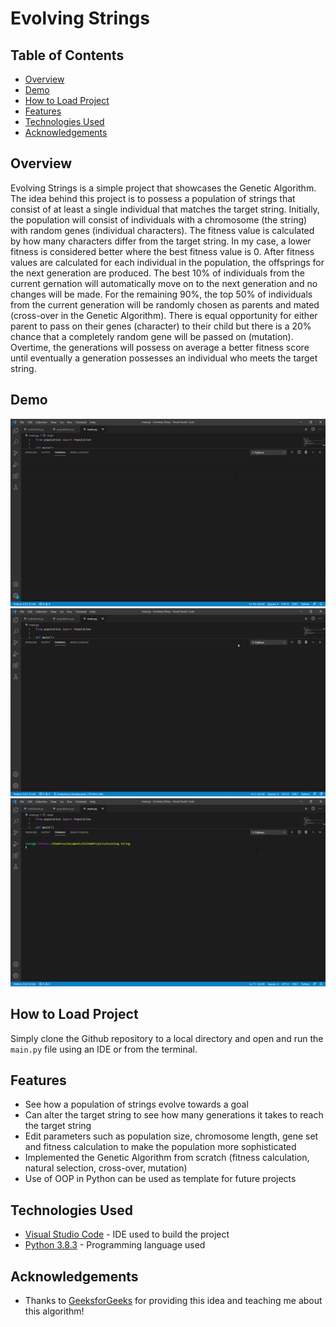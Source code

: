 # Evolving Strings

## Table of Contents

- [Overview](#Overview)
- [Demo](#Demo)
- [How to Load Project](#how-to-load-project)
- [Features](#Features)
- [Technologies Used](#technologies-used)
- [Acknowledgements](#acknowledgements)

## Overview

Evolving Strings is a simple project that showcases the Genetic Algorithm. The idea behind this project is to possess a population of strings that consist of at least a single individual that matches the target string. Initially, the population will consist of individuals with a chromosome (the string) with random genes (individual characters). The fitness value is calculated by how many characters differ from the target string. In my case, a lower fitness is considered better where the best fitness value is 0. After fitness values are calculated for each individual in the population, the offsprings for the next generation are produced. The best 10% of individuals from the current gernation will automatically move on to the next generation and no changes will be made. For the remaining 90%, the top 50% of individuals from the current generation will be randomly chosen as parents and mated (cross-over in the Genetic Algorithm). There is equal opportunity for either parent to pass on their genes (character) to their child but there is a 20% chance that a completely random gene will be passed on (mutation). Overtime, the generations will possess on average a better fitness score until eventually a generation possesses an individual who meets the target string.

## Demo

<img src="gifs/1.gif?raw=true"/> <img src="gifs/2.gif?raw=true"/> <img src="gifs/3.gif?raw=true"/>

## How to Load Project

Simply clone the Github repository to a local directory and open and run the `main.py` file using an IDE or from the terminal.

## Features

- See how a population of strings evolve towards a goal 
- Can alter the target string to see how many generations it takes to reach the target string
- Edit parameters such as population size, chromosome length, gene set and fitness calculation to make the population more sophisticated
- Implemented the Genetic Algorithm from scratch (fitness calculation, natural selection, cross-over, mutation)
- Use of OOP in Python can be used as template for future projects

## Technologies Used

- [Visual Studio Code](https://code.visualstudio.com/) - IDE used to build the project
- [Python 3.8.3](https://www.python.org/downloads/) - Programming language used

## Acknowledgements

- Thanks to [GeeksforGeeks](https://www.geeksforgeeks.org/genetic-algorithms/) for providing this idea and teaching me about this algorithm!
